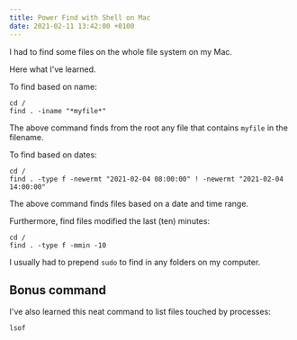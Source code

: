```yaml
---
title: Power Find with Shell on Mac
date: 2021-02-11 13:42:00 +0100
---
```




I had to find some files on the whole file system on my Mac.

Here what I've learned.

To find based on name:

```shell
cd /
find . -iname "*myfile*"
```

The above command finds from the root any file that contains `myfile` in the filename.

To find based on dates:

```shell
cd /
find . -type f -newermt "2021-02-04 08:00:00" ! -newermt "2021-02-04 14:00:00"
```

The above command finds files based on a date and time range.

Furthermore, find files modified the last (ten) minutes:

```shell
cd /
find . -type f -mmin -10
```

I usually had to prepend `sudo` to find in any folders on my computer.

## Bonus command

I've also learned this neat command to list files touched by processes:

```shell
lsof
```

